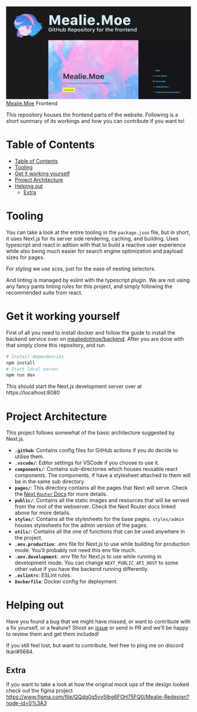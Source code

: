 ![banner](public/images/frontend%20github%20banner.png)
[Mealie.Moe](https://mealie.moe) Frontend

This repository houses the frontend parts of the website. Following is a short summary of
its workings and how you can contribute if you want to!

# Table of Contents
- [Table of Contents](#table-of-contents)
- [Tooling](#tooling)
- [Get it working yourself](#get-it-working-yourself)
- [Project Architecture](#project-architecture)
- [Helping out](#helping-out)
  - [Extra](#extra)

# Tooling
You can take a look at the entire tooling in the `package.json` file, but in short,
it uses Next.js for its server side rendering, caching, and building. Uses typescript
and react in adition with that to build a reactive user experience while also being
much easier for search engine optimization and payload sizes for pages.

For styling we use scss, just for the ease of nesting selectors.

And linting is managed by eslint with the typescript plugin. We are not using any fancy
pants linting rules for this project, and simply following the recommended suite from react.

# Get it working yourself
First of all you need to install docker and follow the guide to install the backend service over
on [mealiedotmoe/backend](https://gitbub.com/mealiedotmoe/backend).
After you are done with that simply clone this repository, and run
```sh
# Install dependencies
npm install
# Start local server
npm run dev
```
This should start the Next.js development server over at https://localhost:8080

# Project Architecture
This project follows somewhat of the basic architecture suggested by Next.js.

- **`.github`**: Contains config files for GitHub actions if you do decide to utilise them.
- **`.vscode/`**: Editor settings for VSCode if you choose to use it.
- **`components/`**: Contains sub-directories which houses reusable react components. The components,
if have a stylesheet attached to them will be in the same sub directory.
- **`pages/`**: This directory contains all the pages that Next will serve. Check the
[Next `Router` Docs](https://nextjs.org/docs/routing/introduction) for more details.
- **`public/`**: Contains all the static images and resources that will be served from the root of
the webserver. Check the Next Router docs linked above for more details.
- **`styles/`**: Contains all the stylesheets for the base pages. `styles/admin` houses stylesheets
for the admin version of the pages.
- **`utils/`**: Contains all the one of functions that can be used anywhere in the project.
- **`.env.production`**: .env file for Next.js to use while building for production mode. You'll
probably not need this env file much.
- **`.env.development`**: .env file for Next.js to use while running in development mode. You can
change `NEXT_PUBLIC_API_HOST` to some other value if you have the backend running differently.
- **`.eslintrc`**: ESLint rules.
- **`Dockerfile`**: Docker config for deployment.

# Helping out
Have you found a bug that we might have missed, or want to contribute with a fix yourself, or a feature?
Shoot an [issue](https://github.com/mealiedotmoe/frontend/issues/new) or send in PR and we'll be happy to review them and get them included!

If you still feel lost, but want to contribute, feel free to ping me on discord Ikari#5684.

## Extra
If you want to take a look at how the original mock ups of the design looked check out the figma project
https://www.figma.com/file/QQdg0q5vy5lbg6FOH75FQ0/Mealie-Redesign?node-id=0%3A3